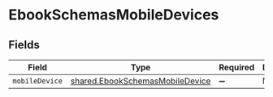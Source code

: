 # EbookSchemasMobileDevices


## Fields

| Field                                                                              | Type                                                                               | Required                                                                           | Description                                                                        |
| ---------------------------------------------------------------------------------- | ---------------------------------------------------------------------------------- | ---------------------------------------------------------------------------------- | ---------------------------------------------------------------------------------- |
| `mobileDevice`                                                                     | [shared.EbookSchemasMobileDevice](../../models/shared/ebookschemasmobiledevice.md) | :heavy_minus_sign:                                                                 | N/A                                                                                |